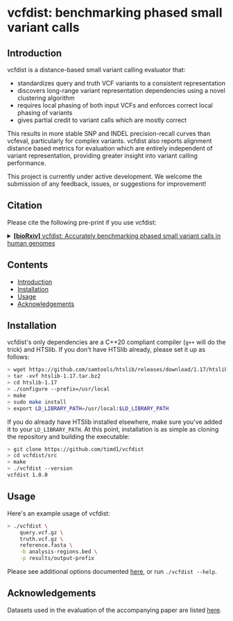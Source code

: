 # vcfdist: benchmarking phased small variant calls

<!-- [![DOI](https://zenodo.org/badge/365294513.svg)](https://zenodo.org/badge/latestdoi/365294513) -->

## Introduction
vcfdist is a distance-based small variant calling evaluator that:
- standardizes query and truth VCF variants to a consistent representation
- discovers long-range variant representation dependencies using a novel clustering algorithm
- requires local phasing of both input VCFs and enforces correct local phasing of variants
- gives partial credit to variant calls which are mostly correct

This results in more stable SNP and INDEL precision-recall curves than vcfeval, particularly for complex variants. vcfdist also reports alignment distance based metrics for evaluation which are entirely independent of variant representation, providing greater insight into variant calling performance.

This project is currently under active development. We welcome the submission of any feedback, issues, or suggestions for improvement!

## Citation
Please cite the following pre-print if you use vcfdist:

<details>
<summary>
<a href="https://www.biorxiv.org/content/early/2023/03/12/2023.03.10.532078"><b>[bioRxiv]</b> vcfdist: Accurately benchmarking phased small variant calls in human genomes</a>
</summary>

<pre>
@article {dunn2023vcfdist,
author = {Dunn, Tim and Narayanasamy, Satish},
title = {vcfdist: Accurately benchmarking phased small variant calls in human genomes},
elocation-id = {2023.03.10.532078},
year = {2023},
doi = {10.1101/2023.03.10.532078},
publisher = {Cold Spring Harbor Laboratory},
URL = {https://www.biorxiv.org/content/early/2023/03/12/2023.03.10.532078},
eprint = {https://biorxiv.org/content/early/2023/03/12/2023.03.10.532078.full.pdf},
journal = {bioRxiv}
}
</pre>
</details>

## Contents

* [Introduction](#introduction)
* [Installation](#installation)
* [Usage](#usage)
* [Acknowledgements](#acknowledgements)

## Installation

vcfdist's only dependencies are a C++20 compliant compiler (`g++` will do the trick) and HTSlib. If you don't have HTSlib already, please set it up as follows:
```bash
> wget https://github.com/samtools/htslib/releases/download/1.17/htslib-1.17.tar.bz2
> tar -xvf htslib-1.17.tar.bz2
> cd htslib-1.17
> ./configure --prefix=/usr/local
> make
> sudo make install
> export LD_LIBRARY_PATH=/usr/local:$LD_LIBRARY_PATH
```
If you do already have HTSlib installed elsewhere, make sure you've added it to your `LD_LIBRARY_PATH`. At this point, installation is as simple as cloning the repository and building the executable:

```bash
> git clone https://github.com/timd1/vcfdist
> cd vcfdist/src
> make
> ./vcfdist --version
vcfdist 1.0.0
```


## Usage

Here's an example usage of vcfdist:

```bash
> ./vcfdist \
    query.vcf.gz \
    truth.vcf.gz \
    reference.fasta \
    -b analysis-regions.bed \
    -p results/output-prefix
```
Please see additional options documented <a href="./src/README.md">here</a>, or run `./vcfdist --help`.


## Acknowledgements
Datasets used in the evaluation of the accompanying paper are listed <a href="./data/README.md">here</a>.

